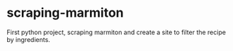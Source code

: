 # scraping-marmiton
First python project, scraping marmiton and create a site to filter the recipe by ingredients.

